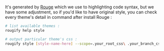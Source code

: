 It's generated by [Rouge](https://github.com/jneen/rouge) which we use to highlighting code syntax, but we have some adjustment, so if you'd like to have original style, you can check every theme's detail in command after install Rouge :

```bash
# list available themes :
rougify help style

# output particular theme's css :
rougify style [style-name-here] --scope=.your_root_css\ .your_branch_css\ .highlight
```